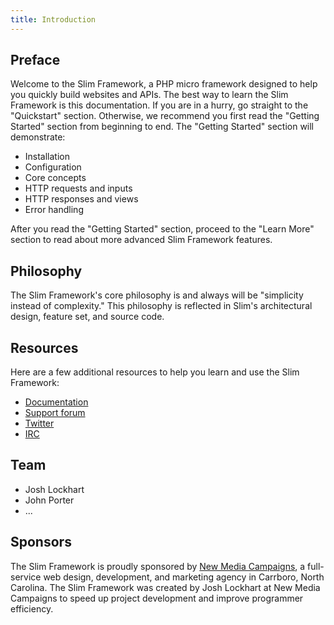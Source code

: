 ```yaml
---
title: Introduction
---
```


## Preface

Welcome to the Slim Framework, a PHP micro framework designed to help you quickly build websites and APIs.
The best way to learn the Slim Framework is this documentation. If you are in a hurry,
go straight to the "Quickstart" section. Otherwise, we recommend you first read the "Getting Started"
section from beginning to end. The "Getting Started" section will demonstrate:

* Installation
* Configuration
* Core concepts
* HTTP requests and inputs
* HTTP responses and views
* Error handling

After you read the "Getting Started" section, proceed to the "Learn More" section to read
about more advanced Slim Framework features.

## Philosophy

The Slim Framework's core philosophy is and always will be "simplicity instead of complexity." This
philosophy is reflected in Slim's architectural design, feature set, and source code.

## Resources

Here are a few additional resources to help you learn and use the Slim Framework:

* [Documentation][documentation]
* [Support forum][forum]
* [Twitter][twitter]
* [IRC][irc]

[documentation]: http://www.slimframework.com
[forum]: http://help.slimframework.com
[twitter]: https://twitter.com/slimphp
[irc]: http://freenode.com

## Team

* Josh Lockhart
* John Porter
* ...

## Sponsors

The Slim Framework is proudly sponsored by [New Media Campaigns][nmc], a full-service web design, development,
and marketing agency in Carrboro, North Carolina. The Slim Framework was created by Josh Lockhart at
New Media Campaigns to speed up project development and improve programmer efficiency.

[nmc]: http://www.newmediacampaigns.com
